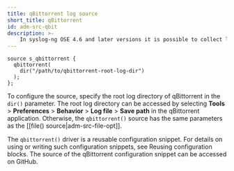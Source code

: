 ```yaml
---
title: qBittorrent log source
short_title: qBittorrent
id: adm-src-qbit
description: >-
    In syslog-ng OSE 4.6 and later versions it is possible to collect logs of the [qBittorrent](https://www.qbittorrent.org/) application.
---
```


```config
source s_qbittorrent {
  qbittorrent(
    dir("/path/to/qbittorrent-root-log-dir")
  );
};
```

To configure the source, specify the root log directory of qBittorrent in the `dir()` parameter. The root log directory can be accessed by selecting **Tools** &#62; **Preferences** &#62; **Behavior** &#62; **Log file** &#62; **Save path** in the qBittorrent application. Otherwise, the `qbittorrent()` source has the same parameters as the [[file() source|adm-src-file-opt]].

The `qbittorrent()` driver is a reusable configuration snippet. For details on using or writing such configuration snippets, see Reusing configuration blocks. The source of the qBittorrent configuration snippet can be accessed on GitHub.
